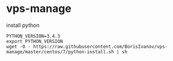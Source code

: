 # vps-manage

install python
```
PYTHON_VERSION=3.4.3
export PYTHON_VERSION
wget -O - https://raw.githubusercontent.com/BorisIvanov/vps-manage/master/centos/7/python-install.sh | sh
```
